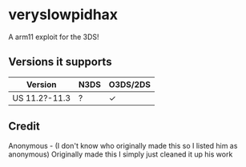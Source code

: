 # veryslowpidhax

A arm11 exploit for the 3DS!

## Versions it supports

| Version | N3DS | O3DS/2DS |
| --- | --- | --- |
| US 11.2?-11.3 | ? | ✓ |


## Credit

Anonymous - (I don't know who originally made this so I listed him as anonymous) Originally made this I simply just cleaned it up his work
